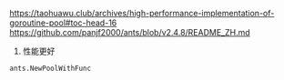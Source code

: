 https://taohuawu.club/archives/high-performance-implementation-of-goroutine-pool#toc-head-16
https://github.com/panjf2000/ants/blob/v2.4.8/README_ZH.md

1. 性能更好
```shell
ants.NewPoolWithFunc
```